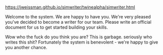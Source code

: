
https://jweissman.github.io/simwriter/twinealpha/simwriter.html

Welcome to the system. We are happy to have you. We're very pleased you've decided to become a writer for our team. Please write an official document for us to get started building your skills. 

Wow who the fuck do you think you are? This is garbage. seriously who writes this shit? Fortunately the system is benevolent - we're happy to give you another chance. 
